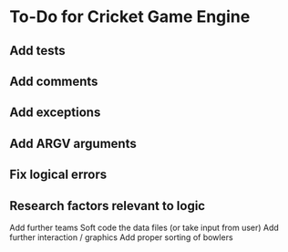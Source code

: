# To-Do for Cricket Game Engine

## Add tests ##
## Add comments ##
## Add exceptions ##
## Add ARGV arguments ##
## Fix logical errors ##
## Research factors relevant to logic ##

Add further teams
Soft code the data files (or take input from user)
Add further interaction / graphics
Add proper sorting of bowlers